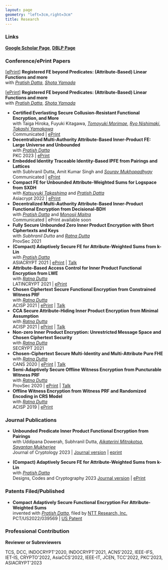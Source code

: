 ```yaml
---
layout: page
geometry: "left=3cm,right=3cm"
title: Research
---
```


### Links

**[Google Scholar Page](https://scholar.google.co.in/citations?user=7N8SUDMAAAAJ&hl=en)**, **[DBLP Page](https://dblp.org/pid/222/6843.html)**


### Conference/ePrint Papers

[[ePrint](https://eprint.iacr.org/2023/457)] **Registered FE beyond Predicates: (Attribute-Based) Linear Functions and more**\
       with _[Pratish Datta](https://ntt-research.com/cis-people/)_, _[Shota Yamada](https://www.cpsec.aist.go.jp/team/acrt/researcher/yamada/index_en.html)_

[[ePrint](https://eprint.iacr.org/2023/457)] **Registered FE beyond Predicates: (Attribute-Based) Linear Functions and more**\
       with _[Pratish Datta](https://ntt-research.com/cis-people/)_, _[Shota Yamada](https://www.cpsec.aist.go.jp/team/acrt/researcher/yamada/index_en.html)_
  
  
* **Certified Everlasting Secure Collusion-Resistant Functional Encryption, and More**\
  with Taiga Hiroka, Fuyuki Kitagawa, _[Tomoyuki Morimae](http://www2.yukawa.kyoto-u.ac.jp/~tomoyuki.morimae/index.html)_, _[Ryo Nishimaki](https://www.nishimaki.info)_, _[Takashi Yamakawa](https://sites.google.com/view/takashiyamakawa)_\
  Communicated | [ePrint](https://eprint.iacr.org/2023/236)
* **Decentralized Multi-Authority Attribute-Based Inner-Product FE: Large Universe and Unbounded**\
  with _[Pratish Datta](https://ntt-research.com/cis-people/)_\
  PKC 2023 | [ePrint](https://eprint.iacr.org/2023/565)
* **Embedded Identity Traceable Identity-Based IPFE from Pairings and Lattices**\
  with Subhranil Dutta, Amit Kumar Singh and _[Sourav Mukhopadhyay](http://www.facweb.iitkgp.ac.in/~sourav/)_\
  Communicated | [ePrint](https://eprint.iacr.org/2022/1196)
* **Compact FE for Unbounded Attribute-Weighted Sums for Logspace from SXDH**\
  with _[Katsuyuki Takashima](https://waseda.pure.elsevier.com/en/persons/katsuyuki-takashima)_ and _[Pratish Datta](https://ntt-research.com/cis-people/)_ \
  Asiacrypt 2022 | [ePrint](https://eprint.iacr.org/2022/1594)
* **Decentralized Multi-Authority Attribute-Based Inner-Product Functional Encryption from Decisional-BDH**\
  with _[Pratish Datta](https://ntt-research.com/cis-people/)_ and _[Monosij Maitra](https://mmaitra.bitbucket.io)_\
  Communicated | ePrint available soon
* **Fully Secure Unbounded Zero Inner Product Encryption with Short Ciphertexts and Keys**\
  with _Subhranil Dutta_ and _[Ratna Dutta](http://www.facweb.iitkgp.ac.in/~ratna/)_\
  ProvSec 2021
* **(Compact) Adaptively Secure FE for Attribute-Weighted Sums from k-Lin**\
  with _[Pratish Datta](https://ntt-research.com/cis-people/)_\
  ASIACRYPT 2021 | [ePrint](https://eprint.iacr.org/2021/1305) | [Talk](https://www.youtube.com/watch?v=uqgqo-R72eU&t=63s)
* **Attribute-Based Access Control for Inner Product Functional Encryption from LWE**\
  with _[Ratna Dutta](http://www.facweb.iitkgp.ac.in/~ratna/)_\
  LATINCRYPT 2021 | [ePrint](https://eprint.iacr.org/2021/178)
* **Chosen Ciphertext Secure Functional Encryption from Constrained Witness PRF**\
  with _[Ratna Dutta](http://www.facweb.iitkgp.ac.in/~ratna/)_\
  ACISP 2021 | [ePrint](https://eprint.iacr.org/2021/512) | [Talk](https://cloudstor.aarnet.edu.au/plus/s/JIIjYYyxHfU5wTc)
* **CCA Secure Attribute-Hiding Inner Product Encryption from Minimal Assumption**\
  with _[Ratna Dutta](http://www.facweb.iitkgp.ac.in/~ratna/)_\
  ACISP 2021 | [ePrint](https://eprint.iacr.org/2020/1085) | [Talk](https://cloudstor.aarnet.edu.au/plus/s/0tN8blKSPhjMsHm)  
* **Non-zero Inner Product Encryption: Unrestricted Message Space and Chosen Ciphertext Security**\
  with _[Ratna Dutta](http://www.facweb.iitkgp.ac.in/~ratna/)_\
  SECRYPT 2021  
* **Chosen-Ciphertext Secure Multi-Identity and Multi-Attribute Pure FHE**\
  with _[Ratna Dutta](http://www.facweb.iitkgp.ac.in/~ratna/)_\
  CANS 2020 | [ePrint](https://eprint.iacr.org/2020/1382) | [Talk](https://www.youtube.com/watch?v=xkoiEzU_4Sk&list=PLGZlw3ijPOnMc3Jjr9czRsdAPt3a6eROB)
* **Semi-Adaptively Secure Offline Witness Encryption from Puncturable Witness PRF**\
  with _[Ratna Dutta](http://www.facweb.iitkgp.ac.in/~ratna/)_\
  ProvSec 2020 | [ePrint](https://eprint.iacr.org/2020/479) | [Talk](https://www.youtube.com/watch?v=GPMLkENHeog) 
* **Offline Witness Encryption from Witness PRF and Randomized Encoding in CRS Model**\
  with _[Ratna Dutta](http://www.facweb.iitkgp.ac.in/~ratna/)_\
  ACISP 2019 | [ePrint](https://eprint.iacr.org/2018/587)  

### Journal Publications

* **Unbounded Predicate Inner Product Functional Encryption from Pairings**\
  with Uddipana Dowerah, Subhranil Dutta, _[Aikaterini Mitrokotsa](https://www.alexandria.unisg.ch/persons/Katerina_Mitrokotsa)_, _[Sayantan Mukherjee](https://www.idrbt.ac.in/dr-sayantan-mukherjee/)_\
  Journal of Cryptology 2023 | [Journal version](https://link.springer.com/article/10.1007/s00145-023-09458-2) | [eprint](https://eprint.iacr.org/2023/483)

* **(Compact) Adaptively Secure FE for Attribute-Weighted Sums from k-Lin**\
  with _[Pratish Datta](https://ntt-research.com/cis-people/)_\
  Designs, Codes and Cryptography 2023 [Journal version](https://link.springer.com/article/10.1007/s10623-023-01219-3) | [ePrint](https://eprint.iacr.org/2021/1305)


### Patents Filed/Published

* **Compact Adaptively Secure Functional Encryption For Attribute-Weighted Sums**\
  invented with _[Pratish Datta](https://ntt-research.com/cis-people/)_, filed by [NTT Research, lnc.](https://ntt-research.com)\
  PCT/US2022/039569 | [US Patent](https://patents.google.com/patent/WO2023014969A1/)


### Professional Contribution

**Reviewer or Subreviewers**

TCS, DCC, INDOCRYPT'2020, INDOCRYPT'2021, ACNS'2022, IEEE-IFS, IET-IS, 
CRYPTO'2022, AsiaCCS'2022, IEEE-IT, JCEN, TCC'2022, PKC'2023, ASIACRYPT'2023  

